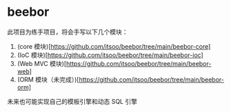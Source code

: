 # beebor

此项目为练手项目，将会手写以下几个模块：

1. (core 模块)[https://github.com/itsoo/beebor/tree/main/beebor-core]
2. (IoC 模块)[https://github.com/itsoo/beebor/tree/main/beebor-ioc]
3. (Web MVC 模块)[https://github.com/itsoo/beebor/tree/main/beebor-web]
4. (ORM 模块（未完成）)[https://github.com/itsoo/beebor/tree/main/beebor-orm]

未来也可能实现自己的模板引擎和动态 SQL 引擎
